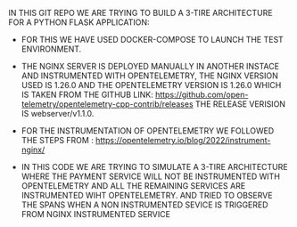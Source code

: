IN THIS GIT REPO WE ARE TRYING TO BUILD A 3-TIRE ARCHITECTURE FOR A PYTHON FLASK APPLICATION: 
* FOR THIS WE HAVE USED DOCKER-COMPOSE TO LAUNCH THE TEST ENVIRONMENT.
* THE NGINX SERVER IS DEPLOYED MANUALLY IN ANOTHER INSTACE AND INSTRUMENTED WITH OPENTELEMETRY, THE NGINX VERSION USED IS 1.26.0 AND THE OPENTELEMETRY VERSION IS 1.26.0 WHICH IS TAKEN FROM THE GITHUB LINK: https://github.com/open-telemetry/opentelemetry-cpp-contrib/releases
THE RELEASE VERISION IS webserver/v1.1.0.
* FOR THE INSTRUMENTATION OF OPENTELEMETRY WE FOLLOWED THE STEPS FROM : https://opentelemetry.io/blog/2022/instrument-nginx/

* IN THIS CODE WE ARE TRYING TO SIMULATE A 3-TIRE ARCHITECTURE WHERE THE PAYMENT SERVICE WILL NOT BE INSTRUMENTED WITH OPENTELEMETRY AND ALL THE REMAINING SERVICES ARE INSTRUMENTED WIHT OPENTELEMETRY. AND TRIED TO OBSERVE THE SPANS WHEN A NON INSTRUMENTED SEVICE IS TRIGGERED FROM NGINX INSTRUMENTED SERVICE
